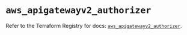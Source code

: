 # `aws_apigatewayv2_authorizer`

Refer to the Terraform Registry for docs: [`aws_apigatewayv2_authorizer`](https://registry.terraform.io/providers/hashicorp/aws/5.79.0/docs/resources/apigatewayv2_authorizer).
